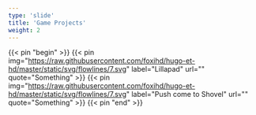 ```yaml
---
type: 'slide'
title: 'Game Projects'
weight: 2
---
```


{{< pin "begin" >}}
{{< pin img="https://raw.githubusercontent.com/foxihd/hugo-et-hd/master/static/svg/flowlines/7.svg" label="Lillapad" url="" quote="Something" >}}
{{< pin img="https://raw.githubusercontent.com/foxihd/hugo-et-hd/master/static/svg/flowlines/7.svg" label="Push come to Shovel" url="" quote="Something" >}}
{{< pin "end" >}}
